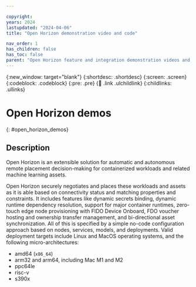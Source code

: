```yaml
---

copyright: 
years: 2024
lastupdated: "2024-04-06"
title: "Open Horizon demonstration video and code"

nav_order: 1
has_children: false
has_toc: false
parent: "Open Horizon feature and integration demonstration videos and code"
---
```


{:new_window: target="blank"}
{:shortdesc: .shortdesc}
{:screen: .screen}
{:codeblock: .codeblock}
{:pre: .pre}
{:child: .link .ulchildlink}
{:childlinks: .ullinks}

# Open Horizon demos
{: #open_horizon_demos}

## Description

Open Horizon is an extensible solution for automatic and autonomous remote placement decision-making for containerized workloads and related machine learning assets.  

Open Horizon securely negotiates and places these workloads and assets as it is able based on connectivity status and matching properties and constraints.  It includes features like dynamic secrets binding, dynamic runtime dependency resolution, support for major container runtimes, zero-touch edge node provisioning with FIDO Device Onboard, FDO voucher hosting and ownership transfer management, and bi-directional asset synchronization.  All of this is specified by a simple no-code configuration approach based on nodes, services, models, and deployments.  Valid deployment targets include Linux and MacOS operating systems, and the following micro-architectures:

* amd64 (`x86_64`)
* arm32 and arm64, including Mac M1 and M2
* ppc64le
* risc-v
* s390x


